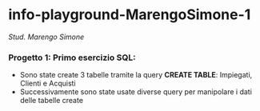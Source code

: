 # info-playground-MarengoSimone-1

_Stud. Marengo Simone_

### Progetto 1: Primo esercizio SQL:
- Sono state create 3 tabelle tramite la query **CREATE TABLE**: Impiegati, Clienti e Acquisti
- Successivamente sono state usate diverse query per manipolare i dati delle tabelle create
